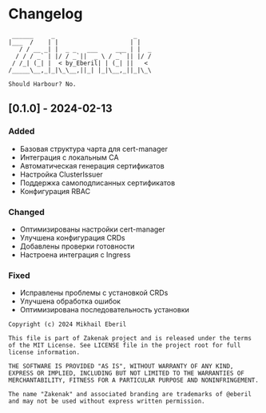 # Changelog
```ascii
 ______     _                      _    
|___  /    | |                    | |   
   / / __ _| |  _ _   ___     ___ | |  _
  / / / _` | |/ / _`||  _ \ / _` || |/ /
 / /_| (_| |  < by_Eberil| | (_| ||   < 
/_____\__,_|_|\_\__,||_| |_|\__,_||_|\_\

Should Harbour?	No.
```
## [0.1.0] - 2024-02-13

### Added
- Базовая структура чарта для cert-manager
- Интеграция с локальным CA
- Автоматическая генерация сертификатов
- Настройка ClusterIssuer
- Поддержка самоподписанных сертификатов
- Конфигурация RBAC

### Changed
- Оптимизированы настройки cert-manager
- Улучшена конфигурация CRDs
- Добавлены проверки готовности
- Настроена интеграция с Ingress

### Fixed
- Исправлены проблемы с установкой CRDs
- Улучшена обработка ошибок
- Оптимизирована последовательность установки

```plain text
Copyright (c) 2024 Mikhail Eberil

This file is part of Zakenak project and is released under the terms of the MIT License. See LICENSE file in the project root for full license information.

THE SOFTWARE IS PROVIDED "AS IS", WITHOUT WARRANTY OF ANY KIND, EXPRESS OR IMPLIED, INCLUDING BUT NOT LIMITED TO THE WARRANTIES OF MERCHANTABILITY, FITNESS FOR A PARTICULAR PURPOSE AND NONINFRINGEMENT.

The name "Zakenak" and associated branding are trademarks of @eberil and may not be used without express written permission.
```